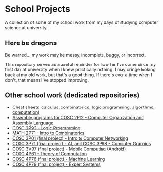 School Projects
===============

A collection of some of my school work from my days of studying computer science
at university.

Here be dragons
---------------

Be warned... my work may be messy, incomplete, buggy, or incorrect.

This repository serves as a useful reminder for how far I've come
since my first day at university when I knew practically nothing.
I may cringe looking back at my old work, but that's a good thing. If there's
ever a time when I don't, that means I've stopped improving.

Other school work (dedicated repositories)
------------------------------------------

- [Cheat sheets (calculus, combinatorics, logic programming, algorithms, computation)](https://github.com/dideler/cheat-sheets)
- [Assembly programs for COSC 2P12 - Computer Organization and Assembly Language](https://github.com/dideler/LC-3-Programs)
- [COSC 2P93 - Logic Programming](https://github.com/dideler/logic-programming)
- [MATH 2P71 - Intro to Combinatorics](https://github.com/dideler/intro-to-combinatorics)
- [COSC 3P01 (final project) - Intro to Computer Networking](https://github.com/dideler/chess-park)
- [COSC 3P71 (final project) - AI, and COSC 3P98 - Computer Graphics](https://github.com/dideler/divs)
- [COSC 3V97 (final project) - Mobile Computing (Android)](https://github.com/dideler/HiFive)
- [COSC 4P61 - Theory of Computation](https://github.com/dideler/theory-of-computation)
- [COSC 4P76 (final project) - Machine Learning](https://github.com/dideler/ann-vs-knn)
- [COSC 4P79 (final project) - Expert Systems](https://github.com/dideler/course-advisor)


